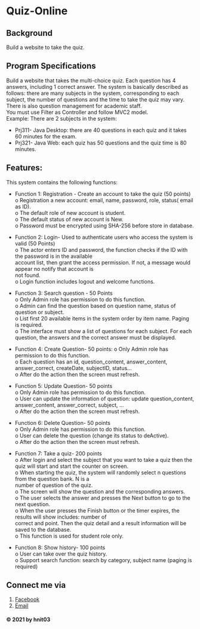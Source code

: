 # Quiz-Online

## Background
Build a website to take the quiz.

## Program	Specifications
Build a website that takes the multi-choice quiz. Each question has 4 answers, including 1 correct answer. 
The system is basically described as follows: there are many subjects in the system, corresponding to each subject, the
number of questions and the time to take the quiz may vary. There is also question management for academic staff.  
You must use Filter as Controller and follow MVC2 model.  
Example: There are 2 subjects in the system:  
- Prj311- Java Desktop: there are 40 questions in each quiz and it takes 60 minutes for the exam.  
- Prj321- Java Web: each quiz has 50 questions and the quiz time is 80 minutes.  

## Features:  
This system contains the following functions:  
- Function	1:	Registration	- Create	an	account	to	take	the	quiz (50	points)  
o Registration	a	new	account:	email,	name,	password,	role,	status(	email as	ID).  
o The	default	role	of	new	account	is	student.  
o The	default	status	of	new	account	is	New.  
o Password	must	be	encrypted using	SHA-256	before	store	in	database.  

- Function	2:	Login- Used	to	authenticate	users	who	access	the	system	is	valid	(50 Points)  
o The	actor	enters	ID	and	password,	the	function	checks	if	the	ID	with	the	password	is	in	the	available	
account	list,	then	grant	the	access	permission.	If	not,	a	message	would	appear	no	notify	that	account	is	
not	found.  
o Login	function	includes	logout	and	welcome	functions.  

- Function	3:	Search	question	- 50	Points  
o Only	Admin	role	has	permission	to	do	this	function.  
o Admin	can	find	the	question	based on	question	name,	status	of	question	or	subject.  
o List	first	20	available	items	in	the	system	order	by	item	name.	Paging	is	required.  
o The	interface	must	show	a	list	of	questions	for	each	subject.	For	each	question,	the	answers	and	the	
correct	answer	must	be	displayed.  

- Function	4:	Create	Question- 50	points:
o Only	Admin	role	has	permission	to	do	this	function.  
o Each	question	has	an id,	question_content,	answer_content,	answer_correct,	createDate,	subjectID,
status…  
o After	do	the	action	then	the	screen	must	refresh. 

- Function	5:	Update	Question- 50	points   
o Only	Admin	role	has	permission	to	do	this	function.  
o User	can	update	the	information	of	question:	update	question_content,	answer_content,	
answer_correct,	subject,	…  
o After	do	the	action	then	the	screen	must	refresh.  

- Function	6:	Delete	Question- 50	points  
o Only	Admin	role	has	permission	to	do	this	function.  
o User	can	delete	the	question	(change	its	status	to	deActive).  
o After	do	the	action	then	the	screen	must	refresh.  

- Function	7:	Take	a quiz- 200	points  
o After	login	and	select	the	subject	that	you	want	to	take	a	quiz	then	the	quiz	will	start	and	start	the	
counter	on	screen.  
o When	starting	the	quiz,	the	system	will	randomly	select	n	questions	from	the	question	bank. N	is	a	
number	of	question	of	the	quiz.  
o The	screen	will	show	the	question	and	the	corresponding	answers.  
o The	user	selects	the	answer	and	presses	the	Next	button	to	go	to	the	next	question.  
o When	the	user	presses	the	Finish	button	or	the	timer	expires,	the	results	will	show	includes:	number	of	
correct	and	point. Then	the	quiz	detail	and	a	result	information	will	be	saved	to	the	database.  
o This	function	is	used	for	student	role	only.  

- Function	8:	Show	history- 100	points  
o User	can	take	over	the	quiz	history.  
o Support	search	function:	search	by	category,	subject	name (paging	is	required)  

## Connect me via
1. [Facebook](https://www.facebook.com/heathcliff2k)
2. [Email](mailto:hoangnhinguyen33@gmail.com)

#### © 2021 by hnit03
